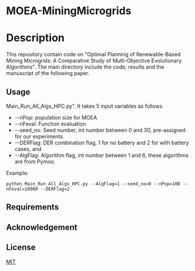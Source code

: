# MOEA-MiningMicrogrids
# Description

This repository contain code on "Optimal Planning of Renewable-Based Mining Microgrids: A Comparative Study of Multi-Objective Evolutionary Algorithms". The main directory include the code, results and the manuscript of the following paper.

## Usage

Main_Run_All_Algs_HPC.py". It takes 5 input variables as follows.

* --nPop: population size for MOEA
* --nFeval: Function evaluation
* --seed_no: Seed number, int number between 0 and 30, pre-assigned for our experiments.
* --DERFlag: DER combination flag, 1 for no battery and 2 for with battery cases, and 
* --AlgFlag: Algorithm flag, int number between 1 and 6, these algorithms are from Pymoo.
 
Example:
```
python Main_Run_All_Algs_HPC.py --AlgFlag=1 --seed_no=0 --nPop=100 --nFeval=10000 --DERFlag=2
```
## Requirements

## Acknowledgement

## License

[MIT](https://choosealicense.com/licenses/mit/)
